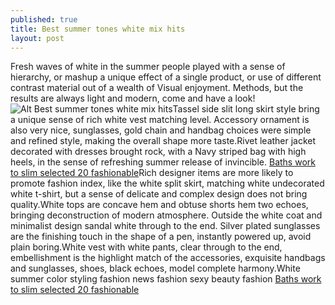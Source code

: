```yaml
---
published: true
title: Best summer tones white mix hits
layout: post
---
```

Fresh waves of white in the summer people played with a sense of hierarchy, or mashup a unique effect of a single product, or use of different contrast material out of a wealth of Visual enjoyment. Methods, but the results are always light and modern, come and have a look!![Alt Best summer tones white mix hits](https://c2.staticflickr.com/8/7366/27347348083_67f57d294e_b.jpg)Tassel side slit long skirt style bring a unique sense of rich white vest matching level. Accessory ornament is also very nice, sunglasses, gold chain and handbag choices were simple and refined style, making the overall shape more taste.Rivet leather jacket decorated with dresses brought rock, with a Navy striped bag with high heels, in the sense of refreshing summer release of invincible. [Baths work to slim selected 20 fashionable](http://vans.nodcase.com/2016/04/baths-work-to-slim-selected-20.html)Rich designer items are more likely to promote fashion index, like the white split skirt, matching white undecorated white t-shirt, but a sense of delicate and complex design does not bring quality.White tops are concave hem and obtuse shorts hem two echoes, bringing deconstruction of modern atmosphere. Outside the white coat and minimalist design sandal white through to the end. Silver plated sunglasses are the finishing touch in the shape of a pen, instantly powered up, avoid plain boring.White vest with white pants, clear through to the end, embellishment is the highlight match of the accessories, exquisite handbags and sunglasses, shoes, black echoes, model complete harmony.White summer color styling fashion news fashion sexy beauty fashion [Baths work to slim selected 20 fashionable](http://vans.nodcase.com/2016/04/baths-work-to-slim-selected-20.html)